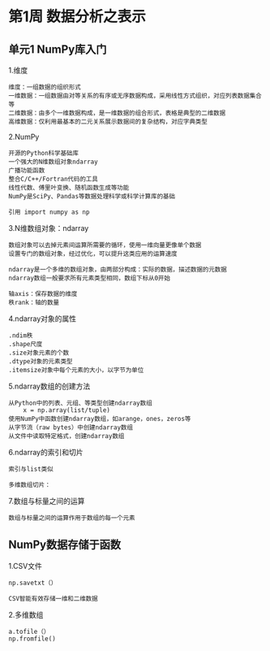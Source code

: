 # 第1周 数据分析之表示

## 单元1 NumPy库入门

1.维度

    维度：一组数据的组织形式
    一维数据：一组数据由对等关系的有序或无序数据构成，采用线性方式组织，对应列表数据集合等
    二维数据：由多个一维数据构成，是一维数据的组合形式，表格是典型的二维数据
    高维数据：仅利用最基本的二元关系展示数据间的复杂结构，对应字典类型

2.NumPy
    
    开源的Python科学基础库
    一个强大的N维数组对象ndarray
    广播功能函数
    整合C/C++/Fortran代码的工具
    线性代数、傅里叶变换、随机函数生成等功能
    NumPy是SciPy、Pandas等数据处理科学或科学计算库的基础
    
    引用 import numpy as np
    
3.N维数组对象：ndarray

    数组对象可以去掉元素间运算所需要的循环，使用一维向量更像单个数据
    设置专门的数组对象，经过优化，可以提升这类应用的运算速度
    
    ndarray是一个多维的数组对象，由两部分构成：实际的数据，描述数据的元数据
    ndarray数组一般要求所有元素类型相同，数组下标从0开始
    
    轴axis：保存数据的维度
    秩rank：轴的数量
    
4.ndarray对象的属性

    .ndim秩
    .shape尺度
    .size对象元素的个数
    .dtype对象的元素类型
    .itemsize对象中每个元素的大小，以字节为单位
    
5.ndarray数组的创建方法

    从Python中的列表、元组、等类型创建ndarray数组
        x = np.array(list/tuple)
    使用NumPy中函数创建ndarray数组，如arange，ones，zeros等
    从字节流（raw bytes）中创建ndarray数组
    从文件中读取特定格式，创建ndarray数组
    
6.ndarray的索引和切片

    索引与list类似
    
    多维数组切片：
    
7.数组与标量之间的运算

    数组与标量之间的运算作用于数组的每一个元素
    
## NumPy数据存储于函数

1.CSV文件

    np.savetxt（）
    
    CSV智能有效存储一维和二维数据
    
2.多维数组

    a.tofile（）
    np.fromfile()





















    
    
